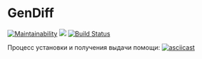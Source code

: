 # GenDiff

[![Maintainability](https://api.codeclimate.com/v1/badges/235f4e7c447c1dc8de52/maintainability)](https://codeclimate.com/github/adenisovgit/project-lvl2-s451/maintainability)
<a href="https://codeclimate.com/github/adenisovgit/project-lvl2-s451/test_coverage"><img src="https://api.codeclimate.com/v1/badges/235f4e7c447c1dc8de52/test_coverage" /></a>
[![Build Status](https://travis-ci.com/adenisovgit/project-lvl2-s451.svg?branch=master)](https://travis-ci.com/adenisovgit/project-lvl2-s451)

Процесс установки и получения выдачи помощи:
[![asciicast](https://asciinema.org/a/CCqcyky2Vw0QRbu0rMDQcSTLl.svg)](https://asciinema.org/a/CCqcyky2Vw0QRbu0rMDQcSTLl)
